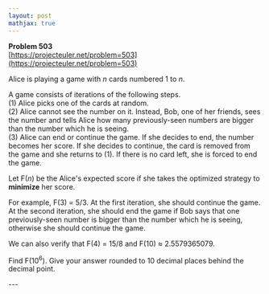 ```yaml
---
layout: post
mathjax: true
---
```

**Problem 503**  
[https://projecteuler.net/problem=503](https://projecteuler.net/problem=503)

<p>Alice is playing a game with <var>n</var> cards numbered 1 to <var>n</var>.</p>

<p>A game consists of iterations of the following steps.<br />
(1) Alice picks one of the cards at random.<br />
(2) Alice cannot see the number on it. Instead, Bob, one of her friends, sees the number and tells Alice how many previously-seen numbers are bigger than the number which he is seeing.<br />
(3) Alice can end or continue the game. If she decides to end, the number becomes her score. If she decides to continue, the card is removed from the game and she returns to (1). If there is no card left, she is forced to end the game.<br /></p>

<p>Let F(<var>n</var>) be the Alice's expected score if she takes the optimized strategy to <b>minimize</b> her score.</p>

<p>For example, F(3) = 5/3. At the first iteration, she should continue the game. At the second iteration, she should end the game if Bob says that one previously-seen number is bigger than the number which he is seeing, otherwise she should continue the game.</p>

<p>We can also verify that F(4) = 15/8 and F(10) ≈ 2.5579365079.</p>

<p>Find F(10<sup>6</sup>). Give your answer rounded to 10 decimal places behind the decimal point.</p>
---
